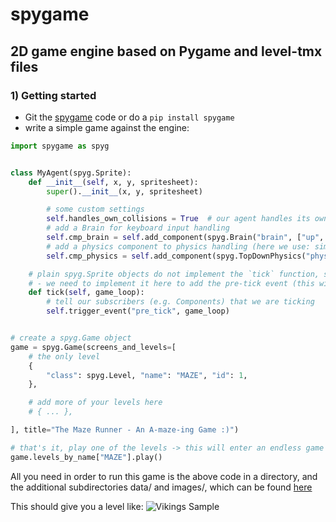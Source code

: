 # spygame
## 2D game engine based on Pygame and level-tmx files

### 1) Getting started
* Git the [spygame](www.github.com/sven1977/spygame) code or do a `pip install spygame`
* write a simple game against the engine:

```python
import spygame as spyg


class MyAgent(spyg.Sprite):
    def __init__(self, x, y, spritesheet):
        super().__init__(x, y, spritesheet)

        # some custom settings
        self.handles_own_collisions = True  # our agent handles its own collisions (instead of letting the Stage do it for us)
        # add a Brain for keyboard input handling
        self.cmp_brain = self.add_component(spyg.Brain("brain", ["up", "down", "left", "right"]))
        # add a physics component to physics handling (here we use: simple 2D top-down view and controls)
        self.cmp_physics = self.add_component(spyg.TopDownPhysics("physics"))

    # plain spyg.Sprite objects do not implement the `tick` function, so nothing ever happens with them
    # - we need to implement it here to add the pre-tick event (this will trigger the brain and physics components to act)
    def tick(self, game_loop):
        # tell our subscribers (e.g. Components) that we are ticking
        self.trigger_event("pre_tick", game_loop)


# create a spyg.Game object
game = spyg.Game(screens_and_levels=[
    # the only level
    {
        "class": spyg.Level, "name": "MAZE", "id": 1,
    },

    # add more of your levels here
    # { ... },

], title="The Maze Runner - An A-maze-ing Game :)")

# that's it, play one of the levels -> this will enter an endless game loop
game.levels_by_name["MAZE"].play()
```

All you need in order to run this game is the above code in a directory, and the additional subdirectories data/ and images/, which can
be found [here](www.github.com/sven1977/spygame/tree/master/examples/maze_runner)

This should give you a level like:
![Vikings Sample]()